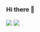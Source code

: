 ### Hi there 👋
<div>
<img align="center" src="https://github-readme-stats.vercel.app/api/top-langs/?username=yanghaku" />

<img align="center" src="https://github-readme-stats.vercel.app/api?username=yanghaku&show_icons=true&theme=tokyonight" />
</div>

<!--
**yanghaku/yanghaku** is a ✨ _special_ ✨ repository because its `README.md` (this file) appears on your GitHub profile.

Here are some ideas to get you started:

- 🔭 I’m currently working on ...
- 🌱 I’m currently learning ...
- 👯 I’m looking to collaborate on ...
- 🤔 I’m looking for help with ...
- 💬 Ask me about ...
- 📫 How to reach me: ...
- 😄 Pronouns: ...
- ⚡ Fun fact: ...
-->
